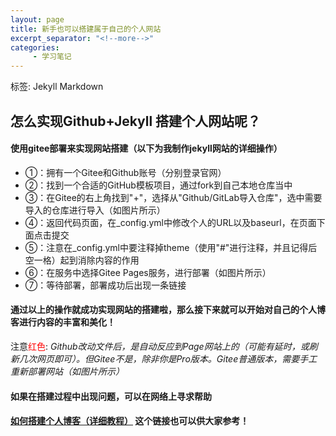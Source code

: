 ```yaml
---
layout: page
title: 新手也可以搭建属于自己的个人网站
excerpt_separator: "<!--more-->"
categories:
     - 学习笔记
---
```

标签: Jekyll Markdown
<!--more-->

## 怎么实现Github+Jekyll 搭建个人网站呢？

#### 使用gitee部署来实现网站搭建（以下为我制作jekyll网站的详细操作）
* ①：拥有一个Gitee和Github账号（分别登录官网）
* ②：找到一个合适的GitHub模板项目，通过fork到自己本地仓库当中
* ③：在Gitee的右上角找到"+"，选择从"Github/GitLab导入仓库"，选中需要导入的仓库进行导入（如图片所示）
* ④：返回代码页面，在_config.yml中修改个人的URL以及baseurl，在页面下面点击提交
* ⑤：注意在_config.yml中要注释掉theme（使用"#"进行注释，并且记得后空一格）起到消除内容的作用
* ⑥：在服务中选择Gitee Pages服务，进行部署（如图片所示）
* ⑦：等待部署，部署成功后出现一条链接

#### 通过以上的操作就成功实现网站的搭建啦，那么接下来就可以开始对自己的个人博客进行内容的丰富和美化！
注意<font color=#FF000 >红色</font>: _Github改动文件后，是自动反应到Page网站上的（可能有延时，或刷新几次网页即可）。但Gitee不是，除非你是Pro版本。Gitee普通版本，需要手工重新部署网站（如图片所示）_
#### 如果在搭建过程中出现问题，可以在网络上寻求帮助
#### [<font>如何搭建个人博客（详细教程）</font>](https://zhuanlan.zhihu.com/p/111832962) 这个链接也可以供大家参考！